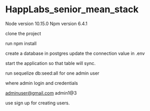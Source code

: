 # HappLabs_senior_mean_stack

Node version 10.15.0
Npm version 6.4.1

clone the project

run npm install

create a database in postgres
update the connection value in .env

start the application so that table will sync.

run sequelize db:seed:all for one admin user

where admin login and credentials

adminuser@gmail.com
admin1@3

use sign up for creating users.
